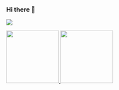 ### Hi there 👋

<!--
**insung93/insung93** is a ✨ _special_ ✨ repository because its `README.md` (this file) appears on your GitHub profile.

Here are some ideas to get you started:

- 🔭 I’m currently working on ...
- 🌱 I’m currently learning ...
- 👯 I’m looking to collaborate on ...
- 🤔 I’m looking for help with ...
- 💬 Ask me about ...
- 📫 How to reach me: ...
- 😄 Pronouns: ...
- ⚡ Fun fact: ...
-->

<a href="https://hits.seeyoufarm.com"><img src="https://hits.seeyoufarm.com/api/count/incr/badge.svg?url=https%3A%2F%2Fgithub.com%2Finsung93&count_bg=%2379C83D&title_bg=%23555555&icon=aircanada.svg&icon_color=%23E7E7E7&title=hits&edge_flat=false"/></a>                 
  
<a href="https://github.com/insung93">
  <img src="https://github-readme-stats.vercel.app/api?username=insung93&count_private=true&bg_color=30,e96443,904e95&title_color=fff&text_color=fff" height="140" />
</a>
<a href="https://github.com/insung93">
  <img src="https://github-readme-stats.vercel.app/api/top-langs/?username=insung93&langs_count=8&hide=html,css&layout=compact&bg_color=30,e96443,904e95&title_color=fff&text_color=fff" height="140" />
</a>

